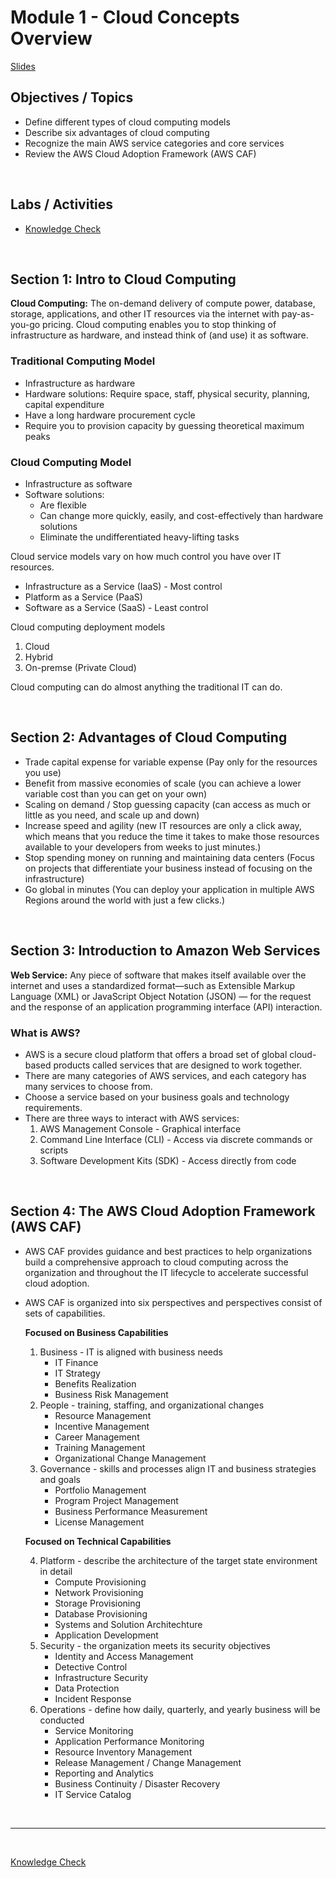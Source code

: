 # Module 1 - Cloud Concepts Overview

[Slides](http://d8rg5deuq9171.cloudfront.net/handouts/Slides/AcademyCloudFoundations_Module_02.pdf)

## Objectives / Topics

- Define different types of cloud computing models
- Describe six advantages of cloud computing
- Recognize the main AWS service categories and core services
- Review the AWS Cloud Adoption Framework (AWS CAF)

<br/>

## Labs / Activities

- [Knowledge Check](https://www.aws.training/Details/Curriculum?transcriptid=-NscDQNnt0KwQEi-zYfB8Q2&id=43078#modules)

<br/>

## Section 1: Intro to Cloud Computing

**Cloud Computing:** The on-demand delivery of compute power, database, storage, applications, and other IT resources via the internet with pay-as-you-go pricing. Cloud computing enables you to stop thinking of infrastructure as hardware, and instead think of (and use) it as software.

### **Traditional Computing Model**

- Infrastructure as hardware
- Hardware solutions: Require space, staff, physical security, planning, capital expenditure
- Have a long hardware procurement cycle
- Require you to provision capacity by guessing theoretical maximum peaks

### **Cloud Computing Model**

- Infrastructure as software
- Software solutions:
  - Are flexible
  - Can change more quickly, easily, and cost-effectively than hardware solutions
  - Eliminate the undifferentiated heavy-lifting tasks

Cloud service models vary on how much control you have over IT resources.

- Infrastructure as a Service (IaaS) - Most control
- Platform as a Service (PaaS)
- Software as a Service (SaaS) - Least control

Cloud computing deployment models

1. Cloud
2. Hybrid
3. On-premse (Private Cloud)

Cloud computing can do almost anything the traditional IT can do.

<br/>

## Section 2: Advantages of Cloud Computing

- Trade capital expense for variable expense (Pay only for the resources you use)
- Benefit from massive economies of scale (you can achieve a lower variable cost than you can get on your own)
- Scaling on demand / Stop guessing capacity (can access as much or little as you need, and scale up and down)
- Increase speed and agility (new IT resources are only a click away, which means that you reduce the time it takes to make   those resources available to your developers from weeks to just minutes.)
- Stop spending money on running and maintaining data centers (Focus on projects that differentiate your business instead   of focusing on the infrastructure)
- Go global in minutes (You can deploy your application in multiple AWS Regions around the world with just a few clicks.)

<br/>

## Section 3: Introduction to Amazon Web Services

**Web Service:** Any piece of software that makes itself available over the internet and uses a standardized format—such as Extensible Markup Language (XML) or JavaScript Object Notation (JSON) — for the request and the response of an application programming interface (API) interaction.

### What is AWS?

- AWS is a secure cloud platform that offers a broad set of global cloud-based products called services that are designed to work together.
- There are many categories of AWS services, and each category has many services to choose from.
- Choose a service based on your business goals and technology requirements.
- There are three ways to interact with AWS services:
  1. AWS Management Console - Graphical interface
  2. Command Line Interface (CLI) - Access via discrete commands or scripts
  3. Software Development Kits (SDK) - Access directly from code

<br/>

## Section 4: The AWS Cloud Adoption Framework (AWS CAF)

- AWS CAF provides guidance and best practices to help organizations build a comprehensive approach to cloud computing across the organization and throughout the IT lifecycle to accelerate successful cloud adoption.
- AWS CAF is organized into six perspectives and perspectives consist of sets of capabilities.
  
  **Focused on Business Capabilities**
  1. Business - IT is aligned with business needs
     - IT Finance
     - IT Strategy
     - Benefits Realization
     - Business Risk Management
  2. People - training, staffing, and organizational changes
     - Resource Management
     - Incentive Management
     - Career Management
     - Training Management
     - Organizational Change Management
  3. Governance - skills and processes align IT and business strategies and goals
     - Portfolio Management
     - Program Project Management
     - Business Performance Measurement
     - License Management

  **Focused on Technical Capabilities**

  4. Platform - describe the architecture of the target state environment in detail
     - Compute Provisioning
     - Network Provisioning
     - Storage Provisioning
     - Database Provisioning
     - Systems and Solution Architechture
     - Application Development
  5. Security - the organization meets its security objectives
     - Identity and Access Management
     - Detective Control
     - Infrastructure Security
     - Data Protection
     - Incident Response
  6. Operations - define how daily, quarterly, and yearly business will be conducted
     - Service Monitoring
     - Application Performance Monitoring
     - Resource Inventory Management
     - Release Management / Change Management
     - Reporting and Analytics
     - Business Continuity / Disaster Recovery
     - IT Service Catalog

<br/>

---

<br/>

[Knowledge Check](https://www.aws.training/Details/Curriculum?transcriptid=-NscDQNnt0KwQEi-zYfB8Q2&id=43078#modules)
